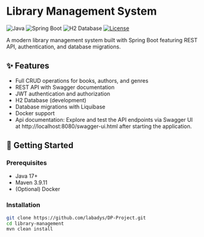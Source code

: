 # Library Management System

![Java](https://img.shields.io/badge/Java-17%2B-blue)
![Spring Boot](https://img.shields.io/badge/Spring%20Boot-3.1.0-brightgreen)
![H2 Database](https://img.shields.io/badge/H2-Database-lightgrey)
[![License](https://img.shields.io/badge/License-MIT-green.svg)](LICENSE)

A modern library management system built with Spring Boot featuring REST API, authentication, and database migrations.

## ✨ Features

- Full CRUD operations for books, authors, and genres
- REST API with Swagger documentation
- JWT authentication and authorization
- H2 Database (development)
- Database migrations with Liquibase
- Docker support
- Api documentation:
Explore and test the API endpoints via Swagger UI at http://localhost:8080/swagger-ui.html after starting the application.

## 🚀 Getting Started

### Prerequisites
- Java 17+
- Maven 3.9.11
- (Optional) Docker

### Installation
```bash
git clone https://github.com/labadys/DP-Project.git
cd library-management
mvn clean install